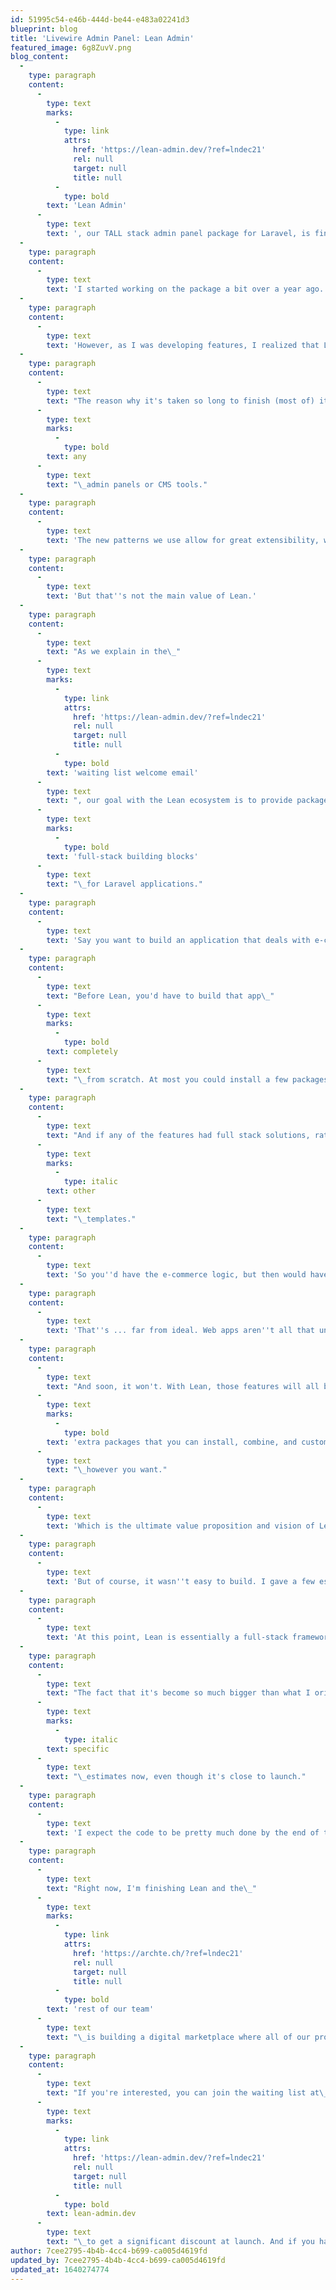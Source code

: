 ```yaml
---
id: 51995c54-e46b-444d-be44-e483a02241d3
blueprint: blog
title: 'Livewire Admin Panel: Lean Admin'
featured_image: 6g8ZuvV.png
blog_content:
  -
    type: paragraph
    content:
      -
        type: text
        marks:
          -
            type: link
            attrs:
              href: 'https://lean-admin.dev/?ref=lndec21'
              rel: null
              target: null
              title: null
          -
            type: bold
        text: 'Lean Admin'
      -
        type: text
        text: ', our TALL stack admin panel package for Laravel, is finally approaching the v1 launch.'
  -
    type: paragraph
    content:
      -
        type: text
        text: 'I started working on the package a bit over a year ago. Originally, it was meant to be something conceptually similar to Laravel Nova, with two key differences — we use Livewire as the tech stack, and customizability is the main focus. I expected to have it finished around this time of last year, so around December 2020.'
  -
    type: paragraph
    content:
      -
        type: text
        text: 'However, as I was developing features, I realized that Lean could be much more than that.'
  -
    type: paragraph
    content:
      -
        type: text
        text: "The reason why it's taken so long to finish (most of) it is that it has completely new features, ideas, and patterns — in the sense that they aren't offered or used by\_"
      -
        type: text
        marks:
          -
            type: bold
        text: any
      -
        type: text
        text: "\_admin panels or CMS tools."
  -
    type: paragraph
    content:
      -
        type: text
        text: 'The new patterns we use allow for great extensibility, which means that the ecosystem has become a large focus. Some things are obvious. There will be packages for extra fields, some additional functionality, and things like that.'
  -
    type: paragraph
    content:
      -
        type: text
        text: 'But that''s not the main value of Lean.'
  -
    type: paragraph
    content:
      -
        type: text
        text: "As we explain in the\_"
      -
        type: text
        marks:
          -
            type: link
            attrs:
              href: 'https://lean-admin.dev/?ref=lndec21'
              rel: null
              target: null
              title: null
          -
            type: bold
        text: 'waiting list welcome email'
      -
        type: text
        text: ", our goal with the Lean ecosystem is to provide packages that serve as\_"
      -
        type: text
        marks:
          -
            type: bold
        text: 'full-stack building blocks'
      -
        type: text
        text: "\_for Laravel applications."
  -
    type: paragraph
    content:
      -
        type: text
        text: 'Say you want to build an application that deals with e-commerce, invoicing, live chat, knowledge base, and support tickets.'
  -
    type: paragraph
    content:
      -
        type: text
        text: "Before Lean, you'd have to build that app\_"
      -
        type: text
        marks:
          -
            type: bold
        text: completely
      -
        type: text
        text: "\_from scratch. At most you could install a few packages to handle the specific low level problems related to those features, but you couldn't really put entire features together."
  -
    type: paragraph
    content:
      -
        type: text
        text: "And if any of the features had full stack solutions, rather than just low level packages, they would always be difficult to customize. For instance any \"e-commerce application templates\". Those are generally very very hard to customize. And as mentioned before, almost impossible to combine with\_"
      -
        type: text
        marks:
          -
            type: italic
        text: other
      -
        type: text
        text: "\_templates."
  -
    type: paragraph
    content:
      -
        type: text
        text: 'So you''d have the e-commerce logic, but then would have to implement the rest of the app yourself, within that customized template.'
  -
    type: paragraph
    content:
      -
        type: text
        text: 'That''s ... far from ideal. Web apps aren''t all that unique, so building them shouldn''t be this hard.'
  -
    type: paragraph
    content:
      -
        type: text
        text: "And soon, it won't. With Lean, those features will all be\_"
      -
        type: text
        marks:
          -
            type: bold
        text: 'extra packages that you can install, combine, and customize'
      -
        type: text
        text: "\_however you want."
  -
    type: paragraph
    content:
      -
        type: text
        text: 'Which is the ultimate value proposition and vision of Lean.'
  -
    type: paragraph
    content:
      -
        type: text
        text: 'But of course, it wasn''t easy to build. I gave a few estimates this year, and it always ended up taking much longer.'
  -
    type: paragraph
    content:
      -
        type: text
        text: 'At this point, Lean is essentially a full-stack framework for building admin panel-centric web apps. Some of its frontend logic really makes it feel like a new framework, since it introduces many new abstractions specifically developed to make building dynamic admin panels easy.'
  -
    type: paragraph
    content:
      -
        type: text
        text: "The fact that it's become so much bigger than what I originally intended for it to be has made estimating the release date very hard. And for that reason, I'm not giving any\_"
      -
        type: text
        marks:
          -
            type: italic
        text: specific
      -
        type: text
        text: "\_estimates now, even though it's close to launch."
  -
    type: paragraph
    content:
      -
        type: text
        text: 'I expect the code to be pretty much done by the end of the year, with early January being spent on docs, tests, and some extra fields. Sometime around that we''ll open registration again and you''ll be able to purchase a license.'
  -
    type: paragraph
    content:
      -
        type: text
        text: "Right now, I'm finishing Lean and the\_"
      -
        type: text
        marks:
          -
            type: link
            attrs:
              href: 'https://archte.ch/?ref=lndec21'
              rel: null
              target: null
              title: null
          -
            type: bold
        text: 'rest of our team'
      -
        type: text
        text: "\_is building a digital marketplace where all of our products — including Lean and its packages — will be sold. Shortly after the launch, we'll also start accepting new sellers which means that anyone with a Lean license will be able to make money by building packages for it."
  -
    type: paragraph
    content:
      -
        type: text
        text: "If you're interested, you can join the waiting list at\_"
      -
        type: text
        marks:
          -
            type: link
            attrs:
              href: 'https://lean-admin.dev/?ref=lndec21'
              rel: null
              target: null
              title: null
          -
            type: bold
        text: lean-admin.dev
      -
        type: text
        text: "\_to get a significant discount at launch. And if you have a license already, it will be extended to a year from the v1 launch."
author: 7cee2795-4b4b-4cc4-b699-ca005d4619fd
updated_by: 7cee2795-4b4b-4cc4-b699-ca005d4619fd
updated_at: 1640274774
---
```

